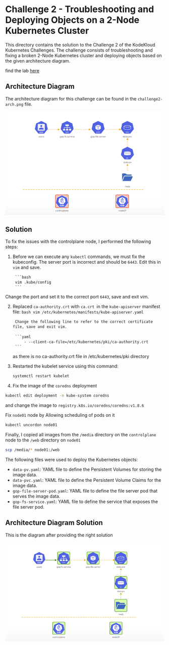 # Challenge 2 - Troubleshooting and Deploying Objects on a 2-Node Kubernetes Cluster

This directory contains the solution to the Challenge 2 of the KodeKloud Kubernetes Challenges. The challenge consists of troubleshooting and fixing a broken 2-Node Kubernetes cluster and deploying objects based on the given architecture diagram.

find the lab [here](https://kodekloud.com/topic/lab-kubernetes-challenge-2/)

## Architecture Diagram

The architecture diagram for this challenge can be found in the `challenge2-arch.png` file.

![Challenge 2 Architecture Diagram](./Challenge-2-arch.png)

## Solution

To fix the issues with the controlplane node, I performed the following steps:

1. Before we can execute any `kubectl` commands, we must fix the kubeconfig. The server port is incorrect and should be `6443`. Edit this in `vim` and save.

        ```bash
        vim .kube/config
        ```
 Change the port and set it to the correct port `6443`, save and exit vim.
 
2. Replaced `ca-authority.crt` with `ca.crt `in the `kube-apiserver` manifest file:
        ```bash
        vim /etc/kubernetes/manifests/kube-apiserver.yaml
        ```

        Change the following line to refer to the correct certificate file, save and exit vim.

        ```yaml
            - --client-ca-file=/etc/kubernetes/pki/ca-authority.crt
        ```
    as there is no ca-authority.crt file in /etc/kubernetes/pki directory

3. Restarted the kubelet service using this command:
    ```bash
    systemctl restart kubelet
    ```

4. Fix the image of the `coredns` deployment

```bash
kubectl edit deployment -n kube-system coredns
```
and change the image to ``registry.k8s.io/coredns/coredns:v1.8.6``

Fix `node01` node by Allowing scheduling of pods on it

```bash
kubectl uncordon node01
```

Finally, I copied all images from the `/media` directory on the `controlplane` node to the `/web` directory on `node01` 

```bash
scp /media/* node01:/web
```

The following files were used to deploy the Kubernetes objects:

- `data-pv.yaml`: YAML file to define the Persistent Volumes for storing the image data.
- `data-pvc.yaml`: YAML file to define the Persistent Volume Claims for the image data.
- `gop-file-server-pod.yaml`: YAML file to define the file server pod that serves the image data.
- `gop-fs-service.yaml`: YAML file to define the service that exposes the file server pod.
## Architecture Diagram Solution

This is the diagram after providing the right solution

![Challenge 2 Architecture Diagram Solution](./K8S-challenge2-solution.png)